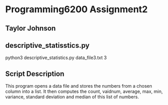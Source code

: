 # Programming6200 Assignment2

## Taylor Johnson

## descriptive_statisstics.py

python3 descriptive_statistics.py data_file3.txt 3

## Script Description

This program opens a data file and stores the numbers from a chosen column into a list. It then computes the count, vaidnum, average, max, min, variance, standard deviation and median of this list of numbers. 


